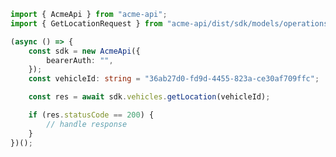 <!-- Start SDK Example Usage -->


```typescript
import { AcmeApi } from "acme-api";
import { GetLocationRequest } from "acme-api/dist/sdk/models/operations";

(async () => {
    const sdk = new AcmeApi({
        bearerAuth: "",
    });
    const vehicleId: string = "36ab27d0-fd9d-4455-823a-ce30af709ffc";

    const res = await sdk.vehicles.getLocation(vehicleId);

    if (res.statusCode == 200) {
        // handle response
    }
})();

```
<!-- End SDK Example Usage -->